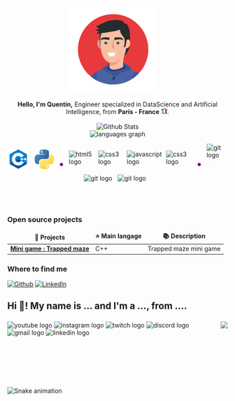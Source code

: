 <!-- Set up my Github profile -->

<p align="center">
  <img src="img/face-icon.jpg" alt="Nicolas Brondin-Bernard" height="200" style="margin-right: 20px"/>
</p>

<p align="center">
  <strong>Hello, I'm Quentin,</strong> Engineer specialized in DataScience and Artificial Intelligence, from <b>Paris - France</b> <img src="img/france.png" width="14"/>.
  
  <br>
  <br>

  <img src="https://github-readme-stats.vercel.app/api?username=QuentinTech&show_icons=true&theme=buefy" alt="Github Stats" />

  <br>

  <img src="https://github-readme-stats.vercel.app/api/top-langs?username=QuentinTech&locale=en&hide_title=false&layout=compact&card_width=320&langs_count=5&theme=buefy&hide_border=false" height="132" alt="languages graph"  />
</p>

<div style="display: inline-flex; align-items: center; justify-content: center; width: 100%;">
  <img src="img/cpp.png" height="50" alt="csharp logo" />
  <span style="padding: 0 6px; font-size: 24px; color: purple;"></span>
  <img src="img/python.png" height="45" alt="python logo" />  

  <span style="padding: 0 10px; font-size: 24px; color: purple; position: relative; top: 10px;">•</span>

  <img src="https://cdn.jsdelivr.net/gh/devicons/devicon/icons/html5/html5-original.svg" height="40" alt="html5 logo" />
  <span style="padding: 0 2px; font-size: 24px; color: purple;"></span>
  <img src="https://cdn.jsdelivr.net/gh/devicons/devicon/icons/css3/css3-original.svg" height="40" alt="css3 logo" />
  <span style="padding: 0 3px; font-size: 24px; color: purple;"></span>
  <img src="https://cdn.jsdelivr.net/gh/devicons/devicon/icons/javascript/javascript-original.svg" height="40" alt="javascript logo" />
  <span style="padding: 0 3px; font-size: 24px; color: purple;"></span>
  <img src="https://cdn.jsdelivr.net/gh/devicons/devicon/icons/flutter/flutter-original.svg" height="40" alt="css3 logo" />

  <span style="padding: 0 10px; font-size: 24px; color: purple; position: relative; top: 10px;">•</span>

  <img src="https://cdn.jsdelivr.net/gh/devicons/devicon/icons/git/git-original-wordmark.svg" height="70" alt="git logo" />

</div>

<br>

<div style="display: inline-flex; align-items: center; justify-content: center; width: 100%;">
  <img src="https://cdn.jsdelivr.net/gh/devicons/devicon/icons/django/django-plain-wordmark.svg" height="70" alt="git logo" />
  <span style="padding: 0 6px; font-size: 24px; color: purple;"></span>
  <img src="https://cdn.jsdelivr.net/gh/devicons/devicon/icons/flask/flask-original-wordmark.svg" height="70" alt="git logo" />
  <span style="padding: 0 6px; font-size: 24px; color: purple;"></span>
</div>

<br>
  
  
  

  
  
</div>


<h3>Open source projects</h3>

<table>
  <thead align="center">
    <tr border: none;>
      <td><b>🎁 Projects</b></td>
      <td><b>⭐ Main langage </b></td>
      <td><b>📚 Description</b></td>
    </tr>
  </thead>
  <tbody>
    <tr>
      <td><a href="https://github.com/QuentinTech/trapped-maze"><b>Mini game : Trapped maze</b></a></td>
      <td> C++ </td>
      <td> Trapped maze mini game </td>
    </tr>
  </tbody>
</table>


<h3>Where to find me</h3>

<p>
<a href="https://github.com/QuentinTech" target="_blank"><img alt="Github" src="https://img.shields.io/badge/GitHub-%2312100E.svg?&style=for-the-badge&logo=Github&logoColor=white" /></a> 
<a href="https://www.linkedin.com/in/quentin-barth%C3%A9l%C3%A9my-585534197/" target="_blank"><img alt="LinkedIn" src="https://img.shields.io/badge/linkedin-%230077B5.svg?&style=for-the-badge&logo=linkedin&logoColor=white" /></a> 
</p>



<h2 align="left">Hi 👋! My name is ... and I'm a ..., from ....</h2>

###

###

<img align="right" height="150" src="https://i.imgflip.com/65efzo.gif"  />

###



###

<div align="left">
  <img src="https://img.shields.io/static/v1?message=Youtube&logo=youtube&label=&color=FF0000&logoColor=white&labelColor=&style=for-the-badge" height="35" alt="youtube logo"  />
  <img src="https://img.shields.io/static/v1?message=Instagram&logo=instagram&label=&color=E4405F&logoColor=white&labelColor=&style=for-the-badge" height="35" alt="instagram logo"  />
  <img src="https://img.shields.io/static/v1?message=Twitch&logo=twitch&label=&color=9146FF&logoColor=white&labelColor=&style=for-the-badge" height="35" alt="twitch logo"  />
  <img src="https://img.shields.io/static/v1?message=Discord&logo=discord&label=&color=7289DA&logoColor=white&labelColor=&style=for-the-badge" height="35" alt="discord logo"  />
  <img src="https://img.shields.io/static/v1?message=Gmail&logo=gmail&label=&color=D14836&logoColor=white&labelColor=&style=for-the-badge" height="35" alt="gmail logo"  />
  <img src="https://img.shields.io/static/v1?message=LinkedIn&logo=linkedin&label=&color=0077B5&logoColor=white&labelColor=&style=for-the-badge" height="35" alt="linkedin logo"  />
</div>

###

<br clear="both">

<img src="https://raw.githubusercontent.com/maurodesouza/maurodesouza/output/snake.svg" alt="Snake animation" />

###